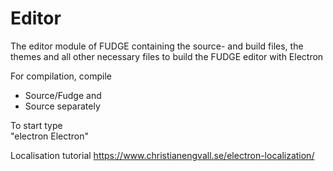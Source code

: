 # Editor
The editor module of FUDGE containing the source- and build files, the themes and all other necessary files to build the FUDGE editor with Electron

For compilation, compile
- Source/Fudge and
- Source
separately

To start type  
"electron Electron"


Localisation tutorial
https://www.christianengvall.se/electron-localization/
